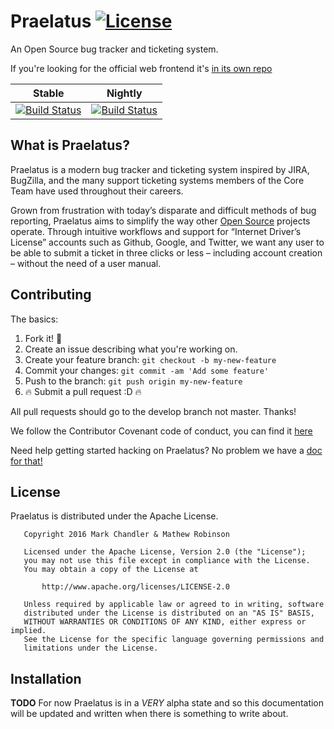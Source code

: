 # Praelatus [![License](https://img.shields.io/badge/license-Apache-blue.svg)](https://github.com/chasinglogic/praelatus/blob/master/LICENSE)
An Open Source bug tracker and ticketing system.

If you're looking for the official web frontend it's
[in its own repo](https://github.com/praelatus/frontend)

| Stable | Nightly |
|:------:|:-------:|
| [![Build Status](https://travis-ci.org/praelatus/backend.svg?branch=master)](https://travis-ci.org/praelatus/backend) | [![Build Status](https://travis-ci.org/praelatus/backend.svg?branch=develop)](https://travis-ci.org/praelatus/backend) |

## What is Praelatus?

Praelatus is a modern bug tracker and ticketing system inspired by JIRA, BugZilla, and the many support ticketing systems members of the Core Team have used throughout their careers.

Grown from frustration with today’s disparate and difficult methods of bug reporting, Praelatus aims to simplify the way other [Open Source](https://opensource.org/) projects operate. Through intuitive workflows and support for “Internet Driver’s License” accounts such as Github, Google, and Twitter, we want any user to be able to submit a ticket in three clicks or less – including account creation – without the need of a user manual.

## Contributing

The basics:

1. Fork it! :fork_and_knife:
2. Create an issue describing what you're working on.
3. Create your feature branch: `git checkout -b my-new-feature`
4. Commit your changes: `git commit -am 'Add some feature'`
5. Push to the branch: `git push origin my-new-feature`
6. :fire: Submit a pull request :D :fire:

All pull requests should go to the develop branch not master. Thanks!

We follow the Contributor Covenant code of conduct, you can find it
[here](https://github.com/chasinglogic/praelatus/blob/master/CODE_OF_CONDUCT.md)

Need help getting started hacking on Praelatus? No problem we have a
[doc for that!](https://github.com/chasinglogic/praelatus/blob/develop/CONTRIBUTING.md)

## License

Praelatus is distributed under the Apache License.

```
   Copyright 2016 Mark Chandler & Mathew Robinson

   Licensed under the Apache License, Version 2.0 (the "License");
   you may not use this file except in compliance with the License.
   You may obtain a copy of the License at

       http://www.apache.org/licenses/LICENSE-2.0

   Unless required by applicable law or agreed to in writing, software
   distributed under the License is distributed on an "AS IS" BASIS,
   WITHOUT WARRANTIES OR CONDITIONS OF ANY KIND, either express or implied.
   See the License for the specific language governing permissions and
   limitations under the License.
```

## Installation

**TODO** For now Praelatus is in a *VERY* alpha state and so this documentation
will be updated and written when there is something to write about.
